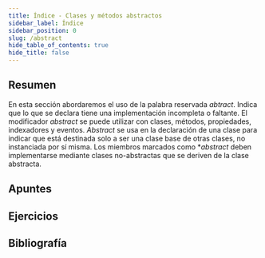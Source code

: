 ```yaml
---
title: Índice - Clases y métodos abstractos
sidebar_label: Índice
sidebar_position: 0
slug: /abstract
hide_table_of_contents: true
hide_title: false
---
```


## Resumen

En esta sección abordaremos el uso de la palabra reservada *abtract*. Indica que lo que se declara tiene una implementación incompleta o faltante. El modificador *abstract* se puede utilizar con clases, métodos, propiedades, indexadores y eventos. *Abstract* se usa en la declaración de una clase para indicar que está destinada solo a ser una clase base de otras clases, no instanciada por sí misma. Los miembros marcados como **abstract* deben implementarse mediante clases no-abstractas que se deriven de la clase abstracta.

## Apuntes



## Ejercicios


## Bibliografía

